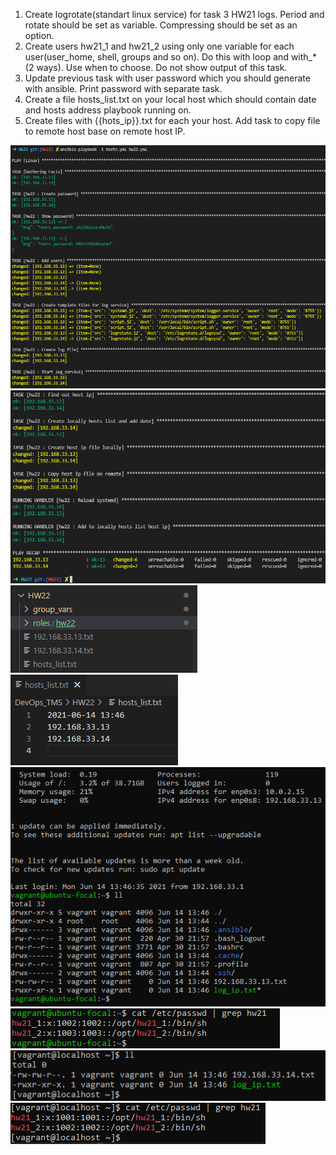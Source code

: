 1. Create logrotate(standart linux service) for task 3 HW21 logs. Period and rotate should be set as variable. Compressing should be set as an option.
2. Create users hw21_1 and hw21_2 using only one variable for each user(user_home, shell, groups and so on). Do this with loop and with_*(2 ways). Use when to choose. Do not show output of this task.
3. Update previous task with user password which you should generate with ansible. Print password with separate task.
4. Create a file hosts_list.txt on your local host which should contain date and hosts address playbook running on.
5. Create files with {{hots_ip}}.txt for each your host. Add  task to copy file to remote host base on remote host IP.

![screen1](Screen1.PNG)
![screen2](Screen2.PNG)
![screen3](Screen3.PNG)
![screen4](Screen4.PNG)
![S1_1](S1_1.PNG)
![S1_2](S1_2.PNG)
![S2_1](S2_1.PNG)
![S2_2](S2_2.PNG)
